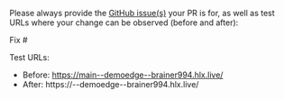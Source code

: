 Please always provide the [GitHub issue(s)](../issues) your PR is for, as well as test URLs where your change can be observed (before and after):

Fix #<gh-issue-id>

Test URLs:
- Before: https://main--demoedge--brainer994.hlx.live/
- After: https://<branch>--demoedge--brainer994.hlx.live/
